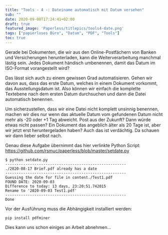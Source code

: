 ```yaml
---
title: "Tools - 4 -: Dateiname automatisch mit Datum versehen"
sub: ""
date: 2020-09-08T17:24:41+02:00
draft: true
featured_image: 'Paperless/titlepics/tools4-date.png'
tags: ["papierloses Büro", "Datum", "PDF", "Tools"]
toc: true
---
```


Gerade bei Dokumenten, die wir aus den Online-Postfächern von Banken und Versicherungen herunterladen, kann die Weiterverarbeitung manchmal lästig sein. Jedes Dokument händisch umbenennen, damit das Datum im ISO-Format vorangestellt wird?

Das lässt sich auch zu einem gewissen Grad automatisieren. Gehen wir davon aus, dass das erste Datum, welches in einem Dokument vorkommt, das Ausstellungsdatum ist. Also können wir einfach die komplette Textebene nach dem ersten Datum durchsuchen und dann die Datei automatisch benennen.

Um sicherzustellen, dass wir eine Datei nicht komplett unsinnig benennen, machen wir dies nur wenn das aktuelle Datum vom gefundenen Datum nicht mehr als -20 oder +1 Tag abweicht. Post aus der Zukunft? Dann würde etwas nicht passen? Ein Dokument das angeblich älter als 20 Tage ist, aber wir jetzt erst heruntergeladen haben? Auch das ist verdächtig. Da schauen wir dann lieber selbst nach.

Genau diese Aufgabe übernimmt das hier verlinkte Python Script: <https://github.com/rsmuc/paperless/blob/master/setdate.py>

	$ python setdate.py 
	------------------------------------------------------
	./2020-08-17 Brief.pdf already has a date
	------------------------------------------------------
	Guessing the date for file in content./Test1.pdf
	FOUND DATE: 2020-09-03
	Difference to today: 13 days, 23:20:51.742015
	Rename to '2020-09-03 Test1.pdf'
	------------------------------------------------------
	Done


Vor der Ausführung muss die Abhängigkeit installiert werden:

	pip install pdfminer


Dies kann uns schon einiges an Arbeit abnehmen...